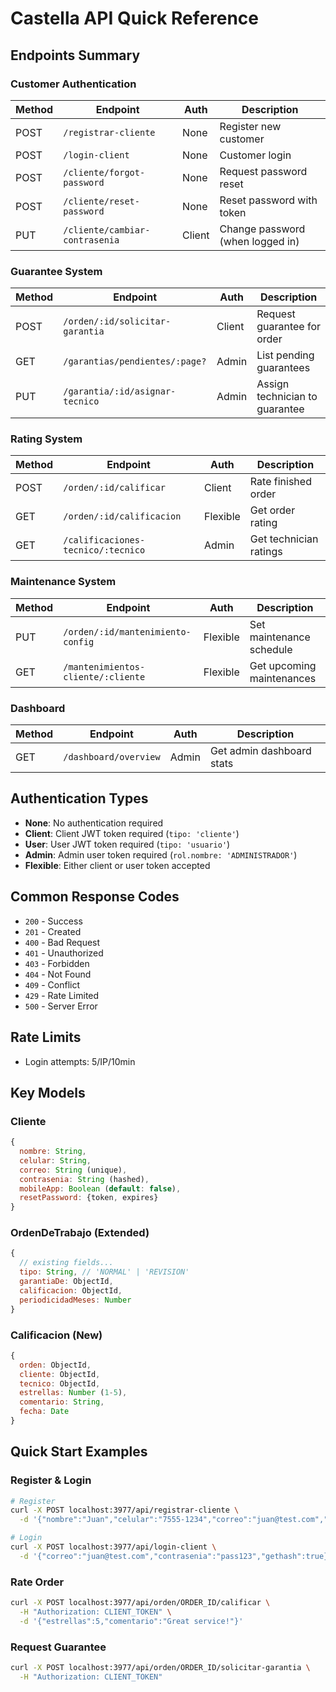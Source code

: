 # Castella API Quick Reference

## Endpoints Summary

### Customer Authentication
| Method | Endpoint | Auth | Description |
|--------|----------|------|-------------|
| POST | `/registrar-cliente` | None | Register new customer |
| POST | `/login-client` | None | Customer login |
| POST | `/cliente/forgot-password` | None | Request password reset |
| POST | `/cliente/reset-password` | None | Reset password with token |
| PUT | `/cliente/cambiar-contrasenia` | Client | Change password (when logged in) |

### Guarantee System
| Method | Endpoint | Auth | Description |
|--------|----------|------|-------------|
| POST | `/orden/:id/solicitar-garantia` | Client | Request guarantee for order |
| GET | `/garantias/pendientes/:page?` | Admin | List pending guarantees |
| PUT | `/garantia/:id/asignar-tecnico` | Admin | Assign technician to guarantee |

### Rating System
| Method | Endpoint | Auth | Description |
|--------|----------|------|-------------|
| POST | `/orden/:id/calificar` | Client | Rate finished order |
| GET | `/orden/:id/calificacion` | Flexible | Get order rating |
| GET | `/calificaciones-tecnico/:tecnico` | Admin | Get technician ratings |

### Maintenance System
| Method | Endpoint | Auth | Description |
|--------|----------|------|-------------|
| PUT | `/orden/:id/mantenimiento-config` | Flexible | Set maintenance schedule |
| GET | `/mantenimientos-cliente/:cliente` | Flexible | Get upcoming maintenances |

### Dashboard
| Method | Endpoint | Auth | Description |
|--------|----------|------|-------------|
| GET | `/dashboard/overview` | Admin | Get admin dashboard stats |

## Authentication Types

- **None**: No authentication required
- **Client**: Client JWT token required (`tipo: 'cliente'`)
- **User**: User JWT token required (`tipo: 'usuario'`)
- **Admin**: Admin user token required (`rol.nombre: 'ADMINISTRADOR'`)
- **Flexible**: Either client or user token accepted

## Common Response Codes

- `200` - Success
- `201` - Created
- `400` - Bad Request
- `401` - Unauthorized
- `403` - Forbidden
- `404` - Not Found
- `409` - Conflict
- `429` - Rate Limited
- `500` - Server Error

## Rate Limits

- Login attempts: 5/IP/10min

## Key Models

### Cliente
```javascript
{
  nombre: String,
  celular: String,
  correo: String (unique),
  contrasenia: String (hashed),
  mobileApp: Boolean (default: false),
  resetPassword: {token, expires}
}
```

### OrdenDeTrabajo (Extended)
```javascript
{
  // existing fields...
  tipo: String, // 'NORMAL' | 'REVISION'
  garantiaDe: ObjectId,
  calificacion: ObjectId,
  periodicidadMeses: Number
}
```

### Calificacion (New)
```javascript
{
  orden: ObjectId,
  cliente: ObjectId,
  tecnico: ObjectId,
  estrellas: Number (1-5),
  comentario: String,
  fecha: Date
}
```

## Quick Start Examples

### Register & Login
```bash
# Register
curl -X POST localhost:3977/api/registrar-cliente \
  -d '{"nombre":"Juan","celular":"7555-1234","correo":"juan@test.com","contrasenia":"pass123"}'

# Login
curl -X POST localhost:3977/api/login-client \
  -d '{"correo":"juan@test.com","contrasenia":"pass123","gethash":true}'
```

### Rate Order
```bash
curl -X POST localhost:3977/api/orden/ORDER_ID/calificar \
  -H "Authorization: CLIENT_TOKEN" \
  -d '{"estrellas":5,"comentario":"Great service!"}'
```

### Request Guarantee
```bash
curl -X POST localhost:3977/api/orden/ORDER_ID/solicitar-garantia \
  -H "Authorization: CLIENT_TOKEN"
``` 